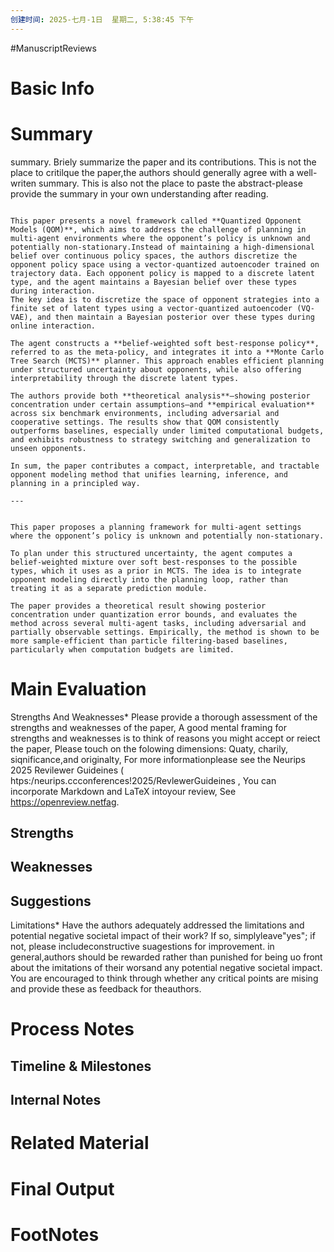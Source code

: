 ```yaml
---
创建时间: 2025-七月-1日  星期二, 5:38:45 下午
---
```

#ManuscriptReviews 

# Basic Info


# Summary
summary.
Briely summarize the paper and its contributions. This is not the place to critilque the paper,the authors should generally agree with a well-writen summary.
This is also not the place to paste the abstract-please provide the summary in your own understanding after reading.

```ad-todo

This paper presents a novel framework called **Quantized Opponent Models (QOM)**, which aims to address the challenge of planning in multi-agent environments where the opponent’s policy is unknown and potentially non-stationary.Instead of maintaining a high-dimensional belief over continuous policy spaces, the authors discretize the opponent policy space using a vector-quantized autoencoder trained on trajectory data. Each opponent policy is mapped to a discrete latent type, and the agent maintains a Bayesian belief over these types during interaction.
The key idea is to discretize the space of opponent strategies into a finite set of latent types using a vector-quantized autoencoder (VQ-VAE), and then maintain a Bayesian posterior over these types during online interaction.

The agent constructs a **belief-weighted soft best-response policy**, referred to as the meta-policy, and integrates it into a **Monte Carlo Tree Search (MCTS)** planner. This approach enables efficient planning under structured uncertainty about opponents, while also offering interpretability through the discrete latent types.

The authors provide both **theoretical analysis**—showing posterior concentration under certain assumptions—and **empirical evaluation** across six benchmark environments, including adversarial and cooperative settings. The results show that QOM consistently outperforms baselines, especially under limited computational budgets, and exhibits robustness to strategy switching and generalization to unseen opponents.

In sum, the paper contributes a compact, interpretable, and tractable opponent modeling method that unifies learning, inference, and planning in a principled way.

---


This paper proposes a planning framework for multi-agent settings where the opponent’s policy is unknown and potentially non-stationary. 

To plan under this structured uncertainty, the agent computes a belief-weighted mixture over soft best-responses to the possible types, which it uses as a prior in MCTS. The idea is to integrate opponent modeling directly into the planning loop, rather than treating it as a separate prediction module.

The paper provides a theoretical result showing posterior concentration under quantization error bounds, and evaluates the method across several multi-agent tasks, including adversarial and partially observable settings. Empirically, the method is shown to be more sample-efficient than particle filtering-based baselines, particularly when computation budgets are limited.

```
# Main Evaluation

Strengths And Weaknesses*
Please provide a thorough assessment of the strengths and weaknesses of the paper, A good mental framing for strengths and weaknesses is to think of reasons you might accept or reiect the paper, Please touch on the folowing dimensions: Quaty, charily, siqnificance,and originalty, For more informationplease see the Neurips 2025 Revilewer Guideines ( htps:/neurips.ccconferences!2025/RevlewerGuideines , You can incorporate Markdown and LaTeX intoyour review, See https://openreview.netfag.
## Strengths


## Weaknesses


## Suggestions
Limitations*
Have the authors adequately addressed the limitations and potential negative societal impact of their work? If so, simplyleave"yes"; if not, please includeconstructive suagestions for improvement. in general,authors should be rewarded rather than punished for being uo front about the imitations of their worsand any potential negative societal impact. You are encouraged to think through whether any critical points are mising and provide these as feedback for theauthors.


# Process Notes

## Timeline & Milestones


## Internal Notes


# Related Material


# Final Output


# FootNotes

